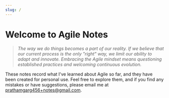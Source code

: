 ```yaml
---
slug: /
---
```


# Welcome to Agile Notes

> _The way we do things becomes a part of our reality. If we believe that our current process is the only "right" way, we limit our ability to adapt and innovate. Embracing the Agile mindset means questioning established practices and welcoming continuous evolution._

These notes record what I've learned about Agile so far, and they have been created for personal use. Feel free to explore them, and if you find any mistakes or have suggestions, please email me at prathamgarg456+notes@gmail.com.
